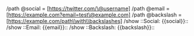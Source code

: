 /path @social = [https://twitter.com/\@username]
/path @email = [https://example.com?email=test\@example.com]
/path @backslash = [https://example.com/path\\with\\backslashes]
/show ::Social: {{social}}::
/show ::Email: {{email}}::
/show ::Backslash: {{backslash}}::